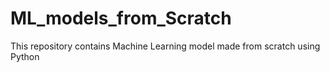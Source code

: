 # ML_models_from_Scratch
This repository contains Machine Learning model made from scratch using Python
